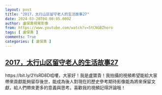 ```yaml
---
layout: post
title: "2017，太行山区留守老人的生活故事27"
date: 2024-03-20T04:00:05.000Z
author: 盧保貴視覺影像
from: https://www.youtube.com/watch?v=5tCNGBZhoro
tags: [ 盧保貴 ]
comments: True
categories: [ 盧保貴 ]
---
```

<!--1710907205000-->
[2017，太行山区留守老人的生活故事27](https://www.youtube.com/watch?v=5tCNGBZhoro)
------

<div>
https://bit.ly/2YsRD8D哈嘍，大家好！我是盧寶貴！我拍攝的視頻希望能給大家帶來貢獻能夠留存後世，能成為後人對現在的歷史參考期待影像能為將來保留文獻，給人們帶來更多的意義與思考。喜歡我的視頻記得評論哦！
</div>
